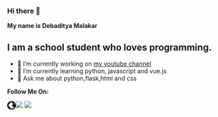### Hi there 👋


**My name is Debaditya Malakar**
## I am a school student who loves programming.

- 🔭 I’m currently working on [my youtube channel](https://www.youtube.com/channel/UC-4ARHLauiuXKWnWPjWZHuQ?view_as=subscriber)
- 🌱 I’m currently learning python, javascript and vue.js
- 💬 Ask me about python,flask,html and css

**Follow Me On:**

[<img height="20" align="left" src="https://raw.githubusercontent.com/iconic/open-iconic/master/svg/globe.svg">](https://technicalfriend.netlify.app/) [<img height="40" src="https://img.icons8.com/clouds/100/000000/youtube-squared.png">](https://www.youtube.com/channel/UC-4ARHLauiuXKWnWPjWZHuQ?view_as=subscriber) [<img  height="25" src="https://img.icons8.com/dusk/64/000000/discord-logo.png"/>](https://discord.gg/ZY5Yq5K)
